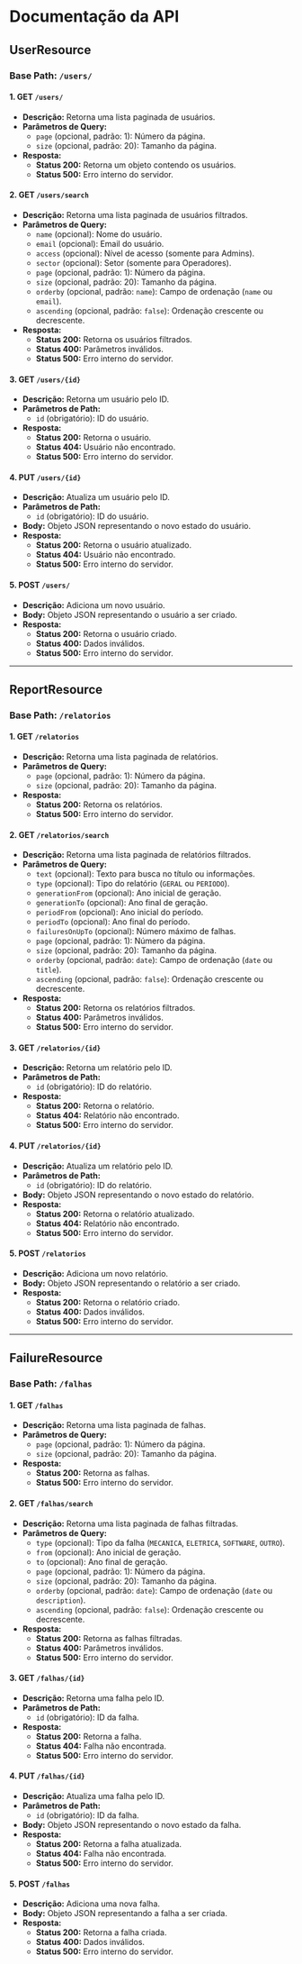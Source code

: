 # Documentação da API

## **UserResource**

### **Base Path:** `/users/`

#### **1. GET `/users/`**
- **Descrição:** Retorna uma lista paginada de usuários.
- **Parâmetros de Query:**
  - `page` (opcional, padrão: 1): Número da página.
  - `size` (opcional, padrão: 20): Tamanho da página.
- **Resposta:**
  - **Status 200:** Retorna um objeto contendo os usuários.
  - **Status 500:** Erro interno do servidor.

#### **2. GET `/users/search`**
- **Descrição:** Retorna uma lista paginada de usuários filtrados.
- **Parâmetros de Query:**
  - `name` (opcional): Nome do usuário.
  - `email` (opcional): Email do usuário.
  - `access` (opcional): Nível de acesso (somente para Admins).
  - `sector` (opcional): Setor (somente para Operadores).
  - `page` (opcional, padrão: 1): Número da página.
  - `size` (opcional, padrão: 20): Tamanho da página.
  - `orderby` (opcional, padrão: `name`): Campo de ordenação (`name` ou `email`).
  - `ascending` (opcional, padrão: `false`): Ordenação crescente ou decrescente.
- **Resposta:**
  - **Status 200:** Retorna os usuários filtrados.
  - **Status 400:** Parâmetros inválidos.
  - **Status 500:** Erro interno do servidor.

#### **3. GET `/users/{id}`**
- **Descrição:** Retorna um usuário pelo ID.
- **Parâmetros de Path:**
  - `id` (obrigatório): ID do usuário.
- **Resposta:**
  - **Status 200:** Retorna o usuário.
  - **Status 404:** Usuário não encontrado.
  - **Status 500:** Erro interno do servidor.

#### **4. PUT `/users/{id}`**
- **Descrição:** Atualiza um usuário pelo ID.
- **Parâmetros de Path:**
  - `id` (obrigatório): ID do usuário.
- **Body:** Objeto JSON representando o novo estado do usuário.
- **Resposta:**
  - **Status 200:** Retorna o usuário atualizado.
  - **Status 404:** Usuário não encontrado.
  - **Status 500:** Erro interno do servidor.

#### **5. POST `/users/`**
- **Descrição:** Adiciona um novo usuário.
- **Body:** Objeto JSON representando o usuário a ser criado.
- **Resposta:**
  - **Status 200:** Retorna o usuário criado.
  - **Status 400:** Dados inválidos.
  - **Status 500:** Erro interno do servidor.

---

## **ReportResource**

### **Base Path:** `/relatorios`

#### **1. GET `/relatorios`**
- **Descrição:** Retorna uma lista paginada de relatórios.
- **Parâmetros de Query:**
  - `page` (opcional, padrão: 1): Número da página.
  - `size` (opcional, padrão: 20): Tamanho da página.
- **Resposta:**
  - **Status 200:** Retorna os relatórios.
  - **Status 500:** Erro interno do servidor.

#### **2. GET `/relatorios/search`**
- **Descrição:** Retorna uma lista paginada de relatórios filtrados.
- **Parâmetros de Query:**
  - `text` (opcional): Texto para busca no título ou informações.
  - `type` (opcional): Tipo do relatório (`GERAL` ou `PERIODO`).
  - `generationFrom` (opcional): Ano inicial de geração.
  - `generationTo` (opcional): Ano final de geração.
  - `periodFrom` (opcional): Ano inicial do período.
  - `periodTo` (opcional): Ano final do período.
  - `failuresOnUpTo` (opcional): Número máximo de falhas.
  - `page` (opcional, padrão: 1): Número da página.
  - `size` (opcional, padrão: 20): Tamanho da página.
  - `orderby` (opcional, padrão: `date`): Campo de ordenação (`date` ou `title`).
  - `ascending` (opcional, padrão: `false`): Ordenação crescente ou decrescente.
- **Resposta:**
  - **Status 200:** Retorna os relatórios filtrados.
  - **Status 400:** Parâmetros inválidos.
  - **Status 500:** Erro interno do servidor.

#### **3. GET `/relatorios/{id}`**
- **Descrição:** Retorna um relatório pelo ID.
- **Parâmetros de Path:**
  - `id` (obrigatório): ID do relatório.
- **Resposta:**
  - **Status 200:** Retorna o relatório.
  - **Status 404:** Relatório não encontrado.
  - **Status 500:** Erro interno do servidor.

#### **4. PUT `/relatorios/{id}`**
- **Descrição:** Atualiza um relatório pelo ID.
- **Parâmetros de Path:**
  - `id` (obrigatório): ID do relatório.
- **Body:** Objeto JSON representando o novo estado do relatório.
- **Resposta:**
  - **Status 200:** Retorna o relatório atualizado.
  - **Status 404:** Relatório não encontrado.
  - **Status 500:** Erro interno do servidor.

#### **5. POST `/relatorios`**
- **Descrição:** Adiciona um novo relatório.
- **Body:** Objeto JSON representando o relatório a ser criado.
- **Resposta:**
  - **Status 200:** Retorna o relatório criado.
  - **Status 400:** Dados inválidos.
  - **Status 500:** Erro interno do servidor.

---

## **FailureResource**

### **Base Path:** `/falhas`

#### **1. GET `/falhas`**
- **Descrição:** Retorna uma lista paginada de falhas.
- **Parâmetros de Query:**
  - `page` (opcional, padrão: 1): Número da página.
  - `size` (opcional, padrão: 20): Tamanho da página.
- **Resposta:**
  - **Status 200:** Retorna as falhas.
  - **Status 500:** Erro interno do servidor.

#### **2. GET `/falhas/search`**
- **Descrição:** Retorna uma lista paginada de falhas filtradas.
- **Parâmetros de Query:**
  - `type` (opcional): Tipo da falha (`MECANICA`, `ELETRICA`, `SOFTWARE`, `OUTRO`).
  - `from` (opcional): Ano inicial de geração.
  - `to` (opcional): Ano final de geração.
  - `page` (opcional, padrão: 1): Número da página.
  - `size` (opcional, padrão: 20): Tamanho da página.
  - `orderby` (opcional, padrão: `date`): Campo de ordenação (`date` ou `description`).
  - `ascending` (opcional, padrão: `false`): Ordenação crescente ou decrescente.
- **Resposta:**
  - **Status 200:** Retorna as falhas filtradas.
  - **Status 400:** Parâmetros inválidos.
  - **Status 500:** Erro interno do servidor.

#### **3. GET `/falhas/{id}`**
- **Descrição:** Retorna uma falha pelo ID.
- **Parâmetros de Path:**
  - `id` (obrigatório): ID da falha.
- **Resposta:**
  - **Status 200:** Retorna a falha.
  - **Status 404:** Falha não encontrada.
  - **Status 500:** Erro interno do servidor.

#### **4. PUT `/falhas/{id}`**
- **Descrição:** Atualiza uma falha pelo ID.
- **Parâmetros de Path:**
  - `id` (obrigatório): ID da falha.
- **Body:** Objeto JSON representando o novo estado da falha.
- **Resposta:**
  - **Status 200:** Retorna a falha atualizada.
  - **Status 404:** Falha não encontrada.
  - **Status 500:** Erro interno do servidor.

#### **5. POST `/falhas`**
- **Descrição:** Adiciona uma nova falha.
- **Body:** Objeto JSON representando a falha a ser criada.
- **Resposta:**
  - **Status 200:** Retorna a falha criada.
  - **Status 400:** Dados inválidos.
  - **Status 500:** Erro interno do servidor.